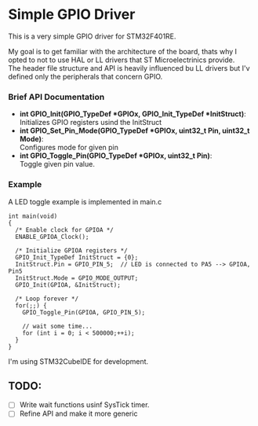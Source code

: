 # Simple GPIO Driver
This is a very simple GPIO driver for STM32F401RE.

My goal is to get familiar with the architecture of the board, thats why I opted to not to use HAL or LL drivers that ST Microelectrinics provide.\
The header file structure and API is heavily influenced bu LL drivers but I'v defined only the peripherals that concern GPIO.

### Brief API Documentation
- __int GPIO_Init(GPIO_TypeDef *GPIOx, GPIO_Init_TypeDef *InitStruct)__:\
  Initializes GPIO registers usind the InitStruct
- __int GPIO_Set_Pin_Mode(GPIO_TypeDef *GPIOx, uint32_t Pin, uint32_t Mode)__:\
  Configures mode for given pin
- __int GPIO_Toggle_Pin(GPIO_TypeDef *GPIOx, uint32_t Pin)__:\
  Toggle given pin value.
    
### Example
A LED toggle example is implemented in main.c
```
int main(void)
{
  /* Enable clock for GPIOA */
  ENABLE_GPIOA_Clock();

  /* Initialize GPIOA registers */
  GPIO_Init_TypeDef InitStruct = {0};
  InitStruct.Pin = GPIO_PIN_5; 	// LED is connected to PA5 --> GPIOA, Pin5
  InitStruct.Mode = GPIO_MODE_OUTPUT;
  GPIO_Init(GPIOA, &InitStruct);

  /* Loop forever */
  for(;;) {
    GPIO_Toggle_Pin(GPIOA, GPIO_PIN_5);

    // wait some time...
    for (int i = 0; i < 500000;++i);
  }
}
```

I'm using STM32CubeIDE for development.

## TODO:
- [ ] Write wait functions usinf SysTick timer.
- [ ] Refine API and make it more generic
